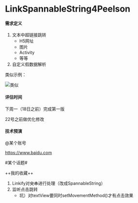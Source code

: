 # LinkSpannableString4Peelson

#### 需求定义
1. 文本中超链接跳转
    - H5网址
    - 图片
    - Activity
    - 等等
2. 自定义假数据解析

类似示例：

![类似](https://img-blog.csdn.net/20160707180336526?watermark/2/text/aHR0cDovL2Jsb2cuY3Nkbi5uZXQv/font/5a6L5L2T/fontsize/400/fill/I0JBQkFCMA==/dissolve/70/gravity/SouthEast)

#### 评估时间
下周一（18日之前）完成第一版

22号之前做优化修改

#### 技术预演
@某个账号

https://www.baidu.com

#某个话题#

++我的收藏++


1. Linkify对~~文本~~进行处理（改成SpannableString）
2. 监听点击跳转
    - 坑）对textView要同时setMovementMethod()才有点击效果